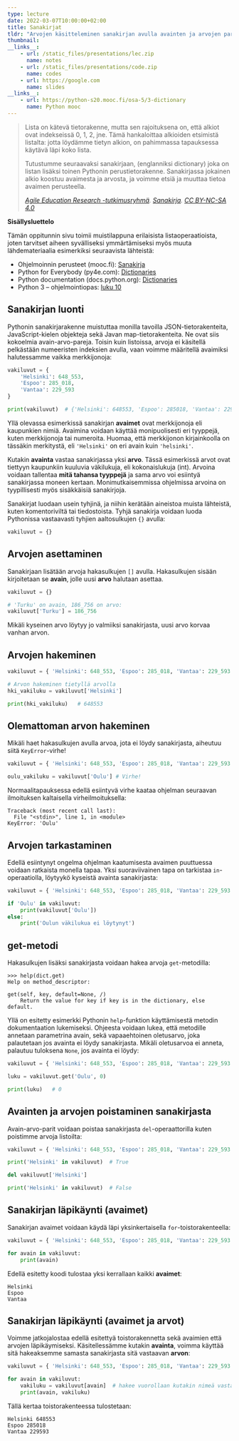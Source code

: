 ```yaml
---
type: lecture
date: 2022-03-07T10:00:00+02:00
title: Sanakirjat
tldr: "Arvojen käsitteleminen sanakirjan avulla avainten ja arvojen pareina."
thumbnail: 
__links__: 
    - url: /static_files/presentations/lec.zip
      name: notes
    - url: /static_files/presentations/code.zip
      name: codes
    - url: https://google.com
      name: slides
__links__:
    - url: https://python-s20.mooc.fi/osa-5/3-dictionary
      name: Python mooc
---
```


> Lista on kätevä tietorakenne, mutta sen rajoituksena on, että alkiot ovat indekseissä 0, 1, 2, jne. Tämä hankaloittaa alkioiden etsimistä listalta: jotta löydämme tietyn alkion, on pahimmassa tapauksessa käytävä läpi koko lista.
>
> Tutustumme seuraavaksi sanakirjaan, (englanniksi dictionary) joka on listan lisäksi toinen Pythonin perustietorakenne. Sanakirjassa jokainen alkio koostuu avaimesta ja arvosta, ja voimme etsiä ja muuttaa tietoa avaimen perusteella.
>
> *[Agile Education Research -tutkimusryhmä](https://www.helsinki.fi/en/researchgroups/data-driven-education). [Sanakirja](https://ohjelmointi-21.mooc.fi/osa-5/3-dictionary). [CC BY-NC-SA 4.0](https://creativecommons.org/licenses/by-nc-sa/4.0/deed.fi)*


**Sisällysluettelo**

<div class="js-toc"></div>


Tämän oppitunnin sivu toimii muistilappuna erilaisista listaoperaatioista, joten tarvitset aiheen syvälliseksi ymmärtämiseksi myös muuta lähdemateriaalia esimerkiksi seuraavista lähteistä:


* Ohjelmoinnin perusteet (mooc.fi): [Sanakirja](https://ohjelmointi-21.mooc.fi/osa-5/3-dictionary)
* Python for Everybody (py4e.com): [Dictionaries](https://www.py4e.com/html3/09-dictionaries)
* Python documentation (docs.python.org): [Dictionaries](https://docs.python.org/3/tutorial/datastructures.html#dictionaries)
* Python 3 – ohjelmointiopas: [luku 10](http://urn.fi/URN:ISBN:978-952-335-622-1)



## Sanakirjan luonti

Pythonin sanakirjarakenne muistuttaa monilla tavoilla JSON-tietorakenteita, JavaScript-kielen objekteja sekä Javan map-tietorakenteita. Ne ovat siis kokoelmia avain-arvo-pareja. Toisin kuin listoissa, arvoja ei käsitellä pelkästään numeeristen indeksien avulla, vaan voimme määritellä avaimiksi halutessamme vaikka merkkijonoja:


```python
vakiluvut = {
    'Helsinki': 648_553,
    'Espoo': 285_018,
    'Vantaa': 229_593
}

print(vakiluvut)  # {'Helsinki': 648553, 'Espoo': 285018, 'Vantaa': 229593}
```

Yllä olevassa esimerkissä sanakirjan **avaimet**  ovat merkkijonoja eli kaupunkien nimiä. Avaimina voidaan käyttää monipuolisesti eri tyyppejä, kuten merkkijonoja tai numeroita. Huomaa, että merkkijonon kirjainkoolla on tässäkin merkitystä, eli `'Helsinki'` on eri avain kuin `'helsinki'`.

Kutakin **avainta** vastaa sanakirjassa yksi **arvo**. Tässä esimerkissä arvot ovat tiettyyn kaupunkiin kuuluvia väkilukuja, eli kokonaislukuja (int). Arvoina voidaan tallentaa **mitä tahansa tyyppejä** ja sama arvo voi esiintyä sanakirjassa moneen kertaan. Monimutkaisemmissa ohjelmissa arvoina on tyypillisesti myös sisäkkäisiä sanakirjoja.

Sanakirjat luodaan usein tyhjinä, ja niihin kerätään aineistoa muista lähteistä, kuten komentoriviltä tai tiedostoista. Tyhjä sanakirja voidaan luoda Pythonissa vastaavasti tyhjien aaltosulkujen `{}` avulla:

```python
vakiluvut = {}
```


## Arvojen asettaminen

Sanakirjaan lisätään arvoja hakasulkujen `[]` avulla. Hakasulkujen sisään kirjoitetaan se **avain**, jolle uusi **arvo** halutaan asettaa.

```python
vakiluvut = {}

# 'Turku' on avain, 186_756 on arvo:
vakiluvut['Turku'] = 186_756
```

Mikäli kyseinen arvo löytyy jo valmiiksi sanakirjasta, uusi arvo korvaa vanhan arvon.


## Arvojen hakeminen

```python
vakiluvut = { 'Helsinki': 648_553, 'Espoo': 285_018, 'Vantaa': 229_593 }

# Arvon hakeminen tietyllä arvolla
hki_vakiluku = vakiluvut['Helsinki']

print(hki_vakiluku)   # 648553
```

## Olemattoman arvon hakeminen

Mikäli haet hakasulkujen avulla arvoa, jota ei löydy sanakirjasta, aiheutuu siitä `KeyError`-virhe!

```python
vakiluvut = { 'Helsinki': 648_553, 'Espoo': 285_018, 'Vantaa': 229_593 }

oulu_vakiluku = vakiluvut['Oulu'] # Virhe!
```

Normaalitapauksessa edellä esiintyvä virhe kaataa ohjelman seuraavan ilmoituksen kaltaisella virheilmoituksella:

```
Traceback (most recent call last):
  File "<stdin>", line 1, in <module>
KeyError: 'Oulu'
```

## Arvojen tarkastaminen

Edellä esiintynyt ongelma ohjelman kaatumisesta avaimen puuttuessa voidaan ratkaista monella tapaa. Yksi suoraviivainen tapa on tarkistaa `in`-operaatiolla, löytyykö kyseistä avainta sanakirjasta:


```python
vakiluvut = { 'Helsinki': 648_553, 'Espoo': 285_018, 'Vantaa': 229_593 }

if 'Oulu' in vakiluvut:
    print(vakiluvut['Oulu'])
else:
    print('Oulun väkilukua ei löytynyt')
```


## get-metodi

Hakasulkujen lisäksi sanakirjasta voidaan hakea arvoja `get`-metodilla:

```
>>> help(dict.get)
Help on method_descriptor:

get(self, key, default=None, /)
    Return the value for key if key is in the dictionary, else default.
```

Yllä on esitetty esimerkki Pythonin `help`-funktion käyttämisestä metodin dokumentaation lukemiseksi. Ohjeesta voidaan lukea, että metodille annetaan parametrina avain, sekä vapaaehtoinen oletusarvo, joka palautetaan jos avainta ei löydy sanakirjasta. Mikäli oletusarvoa ei anneta, palautuu tuloksena `None`, jos avainta ei löydy:

```python
vakiluvut = { 'Helsinki': 648_553, 'Espoo': 285_018, 'Vantaa': 229_593 }

luku = vakiluvut.get('Oulu', 0)

print(luku)   # 0
```


## Avainten ja arvojen poistaminen sanakirjasta

Avain-arvo-parit voidaan poistaa sanakirjasta `del`-operaattorilla kuten poistimme arvoja listoilta:

```python
vakiluvut = { 'Helsinki': 648_553, 'Espoo': 285_018, 'Vantaa': 229_593 }

print('Helsinki' in vakiluvut)  # True

del vakiluvut['Helsinki']

print('Helsinki' in vakiluvut)  # False
```

## Sanakirjan läpikäynti (avaimet)

Sanakirjan avaimet voidaan käydä läpi yksinkertaisella `for`-toistorakenteella:

```python
vakiluvut = { 'Helsinki': 648_553, 'Espoo': 285_018, 'Vantaa': 229_593 }

for avain in vakiluvut:
    print(avain)
```

Edellä esitetty koodi tulostaa yksi kerrallaan kaikki **avaimet**:

```
Helsinki
Espoo
Vantaa
```

## Sanakirjan läpikäynti (avaimet ja arvot)

Voimme jatkojalostaa edellä esitettyä toistorakennetta sekä avaimien että arvojen läpikäymiseksi. Käsitellessämme kutakin **avainta**, voimma käyttää sitä hakeaksemme samasta sanakirjasta sitä vastaavan **arvon**:

```python
vakiluvut = { 'Helsinki': 648_553, 'Espoo': 285_018, 'Vantaa': 229_593 }

for avain in vakiluvut:
    vakiluku = vakiluvut[avain]  # hakee vuorollaan kutakin nimeä vastaavan väkiluvun
    print(avain, vakiluku)
```

Tällä kertaa toistorakenteessa tulostetaan:

```
Helsinki 648553
Espoo 285018
Vantaa 229593
```

